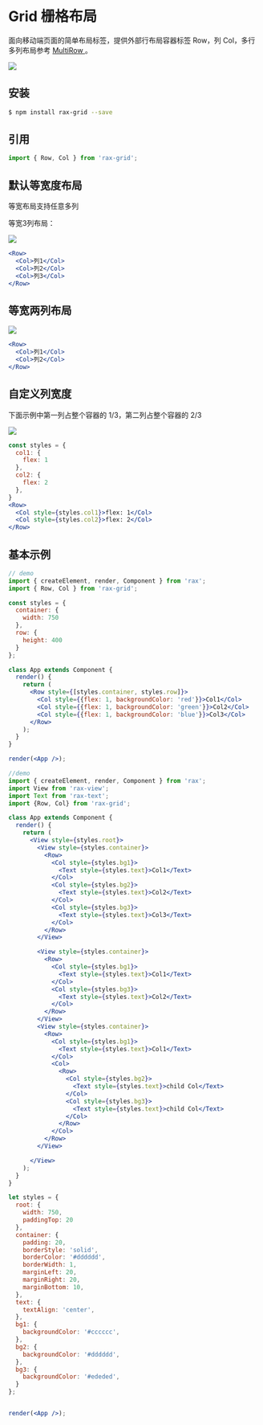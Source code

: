 # Grid 栅格布局

面向移动端页面的简单布局标签，提供外部行布局容器标签 Row，列 Col，多行多列布局参考 [MultiRow ](/component/multirow)。

![](https://gw.alicdn.com/tfs/TB1fQZfRVXXXXcZXpXXXXXXXXXX-260-157.jpg)

## 安装

```bash
$ npm install rax-grid --save
```

## 引用

```jsx
import { Row, Col } from 'rax-grid';
```

## 默认等宽度布局

等宽布局支持任意多列

等宽3列布局：

![](https://img.alicdn.com/tps/TB17t9SKVXXXXXnapXXXXXXXXXX-415-116.png)

```jsx
<Row>
  <Col>列1</Col>
  <Col>列2</Col>
  <Col>列3</Col>
</Row>
```

## 等宽两列布局

![](https://img.alicdn.com/tps/TB1Dk9OKVXXXXciapXXXXXXXXXX-415-115.png)

```jsx
<Row>
  <Col>列1</Col>
  <Col>列2</Col>
</Row>
```

## 自定义列宽度

下面示例中第一列占整个容器的 1/3，第二列占整个容器的 2/3

![](https://img.alicdn.com/tps/TB1LL5TKVXXXXcHaXXXXXXXXXXX-415-113.png)

```jsx
const styles = {
  col1: {
    flex: 1
  },
  col2: {
    flex: 2
  },
}
<Row>
  <Col style={styles.col1}>flex: 1</Col>
  <Col style={styles.col2}>flex: 2</Col>
</Row>
```

## 基本示例

```jsx
// demo
import { createElement, render, Component } from 'rax';
import { Row, Col } from 'rax-grid';

const styles = {
  container: {
    width: 750
  },
  row: {
    height: 400
  }
};

class App extends Component {
  render() {
    return (
      <Row style={[styles.container, styles.row]}>
        <Col style={{flex: 1, backgroundColor: 'red'}}>Col1</Col>
        <Col style={{flex: 1, backgroundColor: 'green'}}>Col2</Col>
        <Col style={{flex: 1, backgroundColor: 'blue'}}>Col3</Col>
      </Row>
    );
  }
}

render(<App />);
```

```jsx
//demo
import { createElement, render, Component } from 'rax';
import View from 'rax-view';
import Text from 'rax-text';
import {Row, Col} from 'rax-grid';

class App extends Component {
  render() {
    return (
      <View style={styles.root}>
        <View style={styles.container}>
          <Row>
            <Col style={styles.bg1}>
              <Text style={styles.text}>Col1</Text>
            </Col>
            <Col style={styles.bg2}>
              <Text style={styles.text}>Col2</Text>
            </Col>
            <Col style={styles.bg3}>
              <Text style={styles.text}>Col3</Text>
            </Col>
          </Row>
        </View>

        <View style={styles.container}>
          <Row>
            <Col style={styles.bg1}>
              <Text style={styles.text}>Col1</Text>
            </Col>
            <Col style={styles.bg3}>
              <Text style={styles.text}>Col2</Text>
            </Col>
          </Row>
        </View>
        <View style={styles.container}>
          <Row>
            <Col style={styles.bg1}>
              <Text style={styles.text}>Col1</Text>
            </Col>
            <Col>
              <Row>
                <Col style={styles.bg2}>
                  <Text style={styles.text}>child Col</Text>
                </Col>
                <Col style={styles.bg3}>
                  <Text style={styles.text}>child Col</Text>
                </Col>
              </Row>
            </Col>
          </Row>
        </View>

      </View>
    );
  }
}

let styles = {
  root: {
    width: 750,
    paddingTop: 20
  },
  container: {
    padding: 20,
    borderStyle: 'solid',
    borderColor: '#dddddd',
    borderWidth: 1,
    marginLeft: 20,
    marginRight: 20,
    marginBottom: 10,
  },
  text: {
    textAlign: 'center',
  },
  bg1: {
    backgroundColor: '#cccccc',
  },
  bg2: {
    backgroundColor: '#dddddd',
  },
  bg3: {
    backgroundColor: '#ededed',
  }
};


render(<App />);
```
